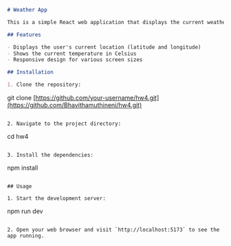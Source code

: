 
```markdown
# Weather App

This is a simple React web application that displays the current weather for the user's location. It fetches weather data from the OpenWeatherMap API and displays the temperature.

## Features

- Displays the user's current location (latitude and longitude)
- Shows the current temperature in Celsius
- Responsive design for various screen sizes

## Installation

1. Clone the repository:

```
git clone [https://github.com/your-username/hw4.git](https://github.com/Bhavithamuthineni/hw4.git)
```

2. Navigate to the project directory:

```
cd hw4
```

3. Install the dependencies:

```
npm install
```

## Usage

1. Start the development server:

```
npm run dev
```

2. Open your web browser and visit `http://localhost:5173` to see the app running.
